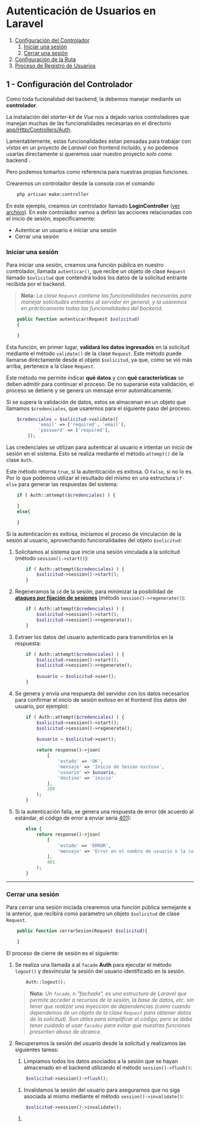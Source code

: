 # Autenticación de Usuarios en Laravel

1. [Configuración del Controlador](#1---configuración-del-controlador)
    1. [Iniciar una sesión](#iniciar-una-sesión)
    2. [Cerrar una sesión](#cerrar-una-sesión)
2. [Configuración de la Ruta](#b---configuración-de-la-ruta)
3. [Proceso de Registro de Usuarios](#c---proceso-de-registro-de-usuarios)

## 1 - Configuración del Controlador

Como toda fucionalidad del backend, la debemos manejar mediante un **controlador**.

La instalación del _starter-kit_ de _Vue_ nos a dejado varios controladores que manejan muchas de las funcionalidades necesarias en el directorio [app/Http/Controllers/Auth][l1].

Lamentablemente, estas funcionalidades estan pensadas para trabajar con _vistas_ en un proyecto de _Laravel_ con frontend incluído, y no podemos usarlas directamente si queremos usar nuestro proyecto _solo_ como backend .

Pero podemos tomarlos como referencia para nuestras propias funciones.

Crearemos un controlador desde la consola con el comando

```sh
    php artisan make:controller
```

En este ejemplo, creamos un controlador llamado **LoginController** ([ver archivo][l2]). En este controlador vamos a definir las acciones relacionadas con el inicio de sesión, específicamente:

- Autenticar un usuario e iniciar una sesión
- Cerrar una sesión

### Iniciar una sesión

Para iniciar una sesión, creamos una función pública en nuestro controlador, llamada `autenticar()`, que recibe un objeto de clase `Request` llamado `$solicitud` que contendrá todos los datos de la solicitud entrante recibida por el backend.

> **Nota:** _La clase `Request` contiene las funcionalidades necesarias para manejar solicitudes entrantes al servidor en general, y la usaremos en prácticamente todas las funcionalidades del backend._

```php
    public function autenticar(Request $solicitud)
    {

    }
```

Esta función, en primer lugar, **validará los datos ingresados** en la solicitud mediante el método `validate()` de la clase `Request`. Este método puede llamarse diréctamente desde el objeto `$solicitud`, ya que, como se vió más arriba, pertenece a la clase `Request`.

Este método me permite indicar **qué datos** y con **qué características** se deben admitir para continuar el proceso. De no superarse esta validación, el proceso se detiene y se genera un mensaje error automáticamente.

Si se supera la validación de datos, estos se almacenan en un objeto que llamamos `$credenciales`, que usaremos para el siguiente paso del proceso.

```php
    $credenciales = $solicitud->validate([
            'email' => ['required', 'email'],
            'password' => ['required'],
        ]);
```

Las credenciales se utilizan para autenticar al usuario e intentar un inicio de sesión en el sistema. Esto se realiza mediante el método `attempt()` de la clase `Auth`.

Este método retorna `true`, si la autenticación es exitosa. O `False`, si no lo es. Por lo que podemos utilizar el resultado del mismo en una estructura `if-else` para generar las respuestas del sistema:

```php
    if ( Auth::attempt($credenciales) ) {

    }
    else{

    }
```

Si la autenticación es exitosa, iniciamos el proceso de vinculación de la sesión al usuario, aprovechando funcionalidades del objeto `$solicitud`:

1. Solicitamos al sistema que inicie una sesión vinculada a la solicitud (método `session()->start()`):

    ```php
        if ( Auth::attempt($credenciales) ) {
            $solicitud->session()->start();
        }    
    ```

2. Regeneramos la `id` de la sesión, para minimizar la posibilidad de [**ataques por fijación de sesiones**][l3] (método `session()->regenerate()`):

    ```php
        if ( Auth::attempt($credenciales) ) {
            $solicitud->session()->start();
            $solicitud->session()->regenerate();
        }
    ```

3. Extraer los datos del usuario autenticado para transmitirlos en la respuesta:

    ```php
        if ( Auth::attempt($credenciales) ) {
            $solicitud->session()->start();
            $solicitud->session()->regenerate();
            
            $usuario = $solicitud->user();
        }
    ```

4. Se genera y envía una respuesta del servidor con los datos necesarios para confirmar el inicio de sesión exitoso en el frontend (los datos del usuario, por ejemplo):

    ```php
        if ( Auth::attempt($credenciales) ) {
            $solicitud->session()->start();
            $solicitud->session()->regenerate();
            
            $usuario = $solicitud->user();

            return response()->json(
                [
                    'estado' => 'OK',
                    'mensaje' => 'Inicio de Sesión exitoso',
                    'usuario' => $usuario,
                    'destino' => 'inicio'
                ],
                200
            );
        }
    ```

5. Si la autenticación falla, se genera una respuesta de error (de acuerdo al estándar, el código de error a enviar sería [401][l4]):

    ```php
        else {
            return response()->json(
                [
                    'estado' => 'ERROR',
                    'mensaje' => 'Error en el nombre de usuario o la contraseña',
                ],
                401
            );
        }
    ```

***

### Cerrar una sesión

Para cerrar una sesión iniciada crearemos una función pública semejante a la anterior, que recibirá como parámetro un objeto `$solicitud` de clase `Request`.

```php
    public function cerrarSesion(Request $solicitud){

    }
```

El proceso de cierre de sesión es el siguiente:

1. Se realiza una llamada a al `facade` **Auth** para ejecutar el método `logout()` y desvincular la sesión del usuario identificado en la sesión.

    ```php
        Auth::logout();
    ```

    > **Nota:** _Un `facade`, o "fachada", es una estructura de Laravel que permite acceder a recursos de la sesión, la base de datos, etc. sin tener que realizar una inyección de dependencias (como cuando dependemos de un objeto de la clase `Request` para obtener datos de la solicitud). Son útiles para simplificar el código, pero se debe tener cuidado al usar `facades` para evitar que nuestras funciones presenten abuso de alcance._

2. Recuperamos la sesión del usuario desde la solicitud y realizamos las siguientes tareas:
    1. Limpiamos todos los datos asociados a la sesión que se hayan almacenado en el backend utilizando el método `session()->flush()`:

    ```php
        $solicitud->session()->flush();
    ```

    1. Invalidamos la sesión del usuario para asegurarnos que no siga asociada al mismo mediante el método `session()->invalidate()`:

    ```php
        $solicitud->session()->invalidate();
    ```

    1. 

[l1]: ../back_notas_2/app/Http/Controllers/Auth/
[l2]: ../back_notas_2/app/Http/Controllers/LoginController.php
[l3]: https://owasp.org/www-community/attacks/Session_fixation
[l4]: https://developer.mozilla.org/es/docs/Web/HTTP/Reference/Status/401
